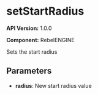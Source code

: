 # setStartRadius

**API Version:** 1.0.0

**Component:** RebelENGINE

Sets the start radius

## Parameters

- **radius**: New start radius value

